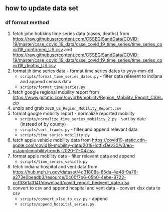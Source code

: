 ## how to update data set
### df format method
  1. fetch john hobkins time series data (cases, deaths) from https://raw.githubusercontent.com/CSSEGISandData/COVID-19/master/csse_covid_19_data/csse_covid_19_time_series/time_series_covid19_confirmed_US.csv and https://raw.githubusercontent.com/CSSEGISandData/COVID-19/master/csse_covid_19_data/csse_covid_19_time_series/time_series_covid19_deaths_US.csv
  2. format jh time series data
    - format time series dates to yyyy-mm-dd
      - `scripts/format_time_series_dates.py`
    - filter data relevent to indiana and append census data
      - `scripts/format_time_series.py`
  3. fetch google regional mobility report from https://www.gstatic.com/covid19/mobility/Region_Mobility_Report_CSVs.zip
  4. unzip and grab `2020_US_Region_Mobility_Report.csv`
  5. format google mobility report
    - normalize reported mobility
      - `scripts/normalize_time_series_mobility_2.py`
    - sort by date (instead of by county)
      - `scripts/sort_frames.py`
    - filter and append relevant data
      - `scripts/time_series_mobility.py`
  6. fetch apple vehicle mobility data from https://covid19-static.cdn-apple.com/covid19-mobility-data/2019HotfixDev30/v3/en-us/applemobilitytrends-2020-11-04.csv
  7. format apple mobility data
    - filter relevant data and append
      - `scripts/time_series_vehicle.py`
  8. fetch indiana hospital and vent data from https://hub.mph.in.gov/dataset/4d31808a-85da-4a48-9a76-a273e0beadb3/resource/0c00f7b6-05b0-4ebe-8722-ccf33e1a314f/download/covid_report_bedvent_date.xlsx
  9. convert to csv and append hospital and vent data
    - convert xlsx data to csv
      - `scripts/convert_xlsx_to_csv.py`
    - append
      - `scripts/append_hospital_series.py`
    
